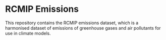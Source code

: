 # RCMIP Emissions

This repository contains the RCMIP emissions dataset, 
which is a harmonised dataset of emissions of greenhouse gases and air pollutants for use in climate models.

